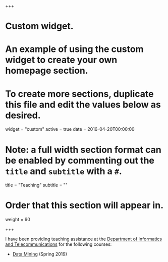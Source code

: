 +++
# Custom widget.
# An example of using the custom widget to create your own homepage section.
# To create more sections, duplicate this file and edit the values below as desired.
widget = "custom"
active = true
date = 2016-04-20T00:00:00

# Note: a full width section format can be enabled by commenting out the `title` and `subtitle` with a `#`.
title = "Teaching"
subtitle = ""

# Order that this section will appear in.
weight = 60

+++

<!-- This is an example of using the *custom* widget to create your own homepage section.

I am a teaching instructor for the following courses at University X:

- CS101: An intro to computer science
 -->
 I have been providing teaching assistance at the [Department of Informatics and Telecommunications](http://www.di.uoa.gr/eng) for the following courses:
 - [Data Mining](http://www.di.uoa.gr/eng/node/1135) (Spring 2019)

